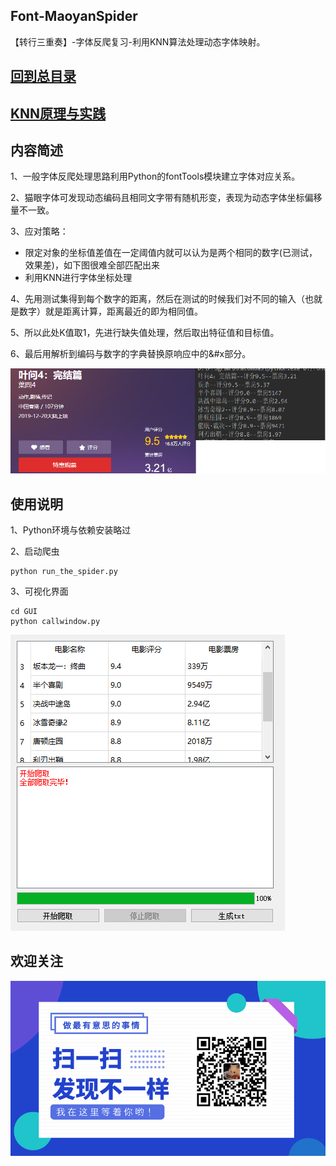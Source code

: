 ## Font-MaoyanSpider
【转行三重奏】-字体反爬复习-利用KNN算法处理动态字体映射。

## [回到总目录](https://github.com/LeoLin9527/ZSpider)
## [KNN原理与实践](http://fishmoon.xyz/2019/12/22/%E6%9C%BA%E5%99%A8%E5%AD%A6%E4%B9%A0-KNN%E5%8E%9F%E7%90%86%E4%B8%8E%E5%AE%9E%E8%B7%B5/)

## 内容简述
1、一般字体反爬处理思路利用Python的fontTools模块建立字体对应关系。

2、猫眼字体可发现动态编码且相同文字带有随机形变，表现为动态字体坐标偏移量不一致。

3、应对策略：
- 限定对象的坐标值差值在一定阈值内就可以认为是两个相同的数字(已测试，效果差)，如下图很难全部匹配出来
- 利用KNN进行字体坐标处理

4、先用测试集得到每个数字的距离，然后在测试的时候我们对不同的输入（也就是数字）就是距离计算，距离最近的即为相同值。

5、所以此处K值取1，先进行缺失值处理，然后取出特征值和目标值。

6、最后用解析到编码与数字的字典替换原响应中的&#x部分。

![](/common/Pic/result.png)

## 使用说明
1、Python环境与依赖安装略过

2、启动爬虫
```
python run_the_spider.py
```
3、可视化界面
```
cd GUI
python callwindow.py
```
![](/common/Pic/gui.png)

## 欢迎关注
![](/common/Pic/wechat.png)